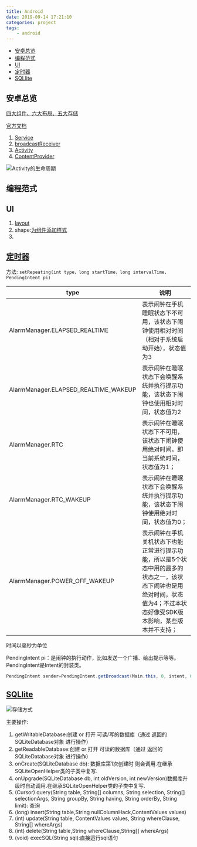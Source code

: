 ```yaml
---
title: Android
date: 2019-09-14 17:21:10
categories: project
tags:
    - android
---
```


- [安卓总览](#%e5%ae%89%e5%8d%93%e6%80%bb%e8%a7%88)
- [编程范式](#%e7%bc%96%e7%a8%8b%e8%8c%83%e5%bc%8f)
- [UI](#ui)
- [定时器](#%e5%ae%9a%e6%97%b6%e5%99%a8)
- [SQLlite](#sqllite)


## 安卓总览
[四大组件、六大布局、五大存储](https://www.jianshu.com/p/6f64ef6d547a)

[官方文档](https://developer.android.com/guide/components/fundamentals)

1. [Service](https://blog.csdn.net/guolin_blog/article/details/11952435)
2. [broadcastReceiver]()
3. [Activity](https://blog.csdn.net/Android_Tutor/article/details/5772285)
4. [ContentProvider]()

![Activity的生命周期](/blog_images/2019-09-15-16-56-26.png)

## 编程范式

## UI
1. [layout](https://blog.csdn.net/carson_ho/article/details/51719519)
2. shape:[为组件添加样式](https://blog.csdn.net/java_go_go_go/article/details/81220747)
3. 


## [定时器](https://blog.csdn.net/u012527802/article/details/70230110)

方法: `setRepeating(int type，long startTime，long intervalTime，PendingIntent pi)`


| type | 说明|
|  ----  | ----  |
|AlarmManager.ELAPSED_REALTIME |表示闹钟在手机睡眠状态下不可用，该状态下闹钟使用相对时间（相对于系统启动开始），状态值为3|
|AlarmManager.ELAPSED_REALTIME_WAKEUP|表示闹钟在睡眠状态下会唤醒系统并执行提示功能，该状态下闹钟也使用相对时间，状态值为2|
|AlarmManager.RTC|表示闹钟在睡眠状态下不可用，该状态下闹钟使用绝对时间，即当前系统时间，状态值为1；
|AlarmManager.RTC_WAKEUP|表示闹钟在睡眠状态下会唤醒系统并执行提示功能，该状态下闹钟使用绝对时间，状态值为0；
|AlarmManager.POWER_OFF_WAKEUP|表示闹钟在手机关机状态下也能正常进行提示功能，所以是5个状态中用的最多的状态之一，该状态下闹钟也是用绝对时间，状态值为4；不过本状态好像受SDK版本影响，某些版本并不支持；

时间以毫秒为单位

PendingIntent pi：是闹钟的执行动作，比如发送一个广播、给出提示等等。PendingIntent是Intent的封装类。
```java
PendingIntent sender=PendingIntent.getBroadcast(Main.this, 0, intent, 0);
```

## [SQLlite](https://www.jianshu.com/p/8e3f294e2828)

![存储方式](https://upload-images.jianshu.io/upload_images/944365-f46f7030ad445462.png?imageMogr2/auto-orient/strip|imageView2/2/w/1090/format/webp)

主要操作:

1. getWritableDatabase:创建 or 打开 可读/写的数据库（通过 返回的SQLiteDatabase对象 进行操作）
2. getReadableDatabase:创建 or 打开 可读的数据库（通过 返回的SQLiteDatabase对象 进行操作）
3. onCreate(SQLiteDatabase db): 数据库第1次创建时 则会调用.在继承SQLiteOpenHelper类的子类中复写.
4. onUpgrade(SQLiteDatabase db, int oldVersion, int newVersion)数据库升级时自动调用.在继承SQLiteOpenHelper类的子类中复写.
5. (Cursor) query(String table, String[] columns, String selection, String[] selectionArgs, String groupBy, String having, String orderBy, String limit): 查询
6. (long) insert(String table,String nullColumnHack,ContentValues values) 
7. (int) update(String table, ContentValues values, String whereClause, String[] whereArgs) 
8.  (int) delete(String table,String whereClause,String[] whereArgs) 
9. (void) execSQL(String sql):直接运行sql语句

